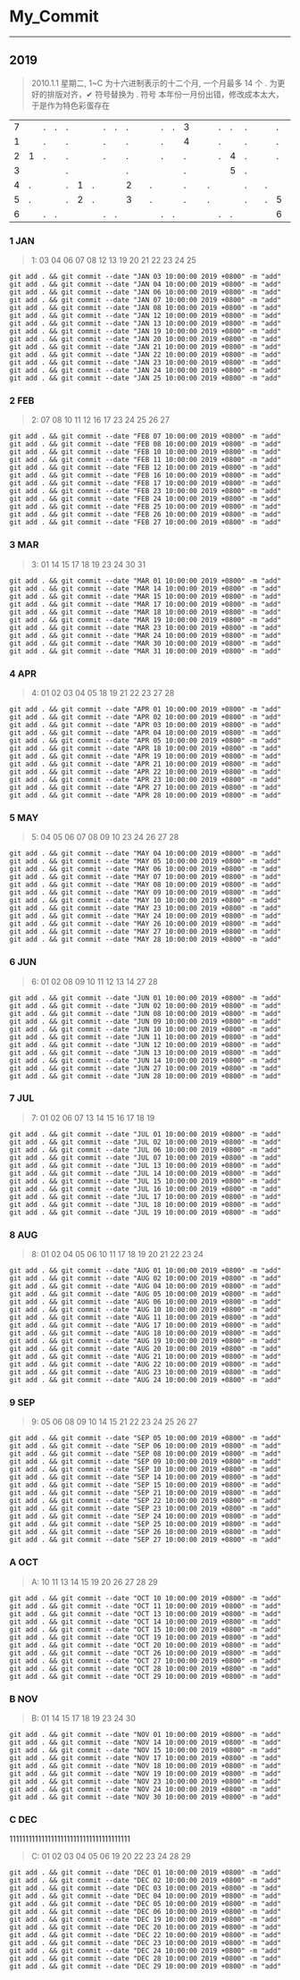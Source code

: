 # My_Commit

---

## 2019

> 2010.1.1 星期二, 1~C 为十六进制表示的十二个月, 一个月最多 14 个 .
> 为更好的排版对齐，✔ 符号替换为 . 符号
> 本年份一月份出错，修改成本太大，于是作为特色彩蛋存在

| | | | | | | | | | | | | | | | | | | | | | | | | | | | | | | | | | | | | | | | | | | | | | | | | | | | | | | | |
|-|-|-|-|-|-|-|-|-|-|-|-|-|-|-|-|-|-|-|-|-|-|-|-|-|-|-|-|-|-|-|-|-|-|-|-|-|-|-|-|-|-|-|-|-|-|-|-|-|-|-|-|-|-|-|-|
|7| |.|.|.| | |.|.|.| | |.|.|3| | |.|.|.| | |.|.|.| | |6|.|.| | |.|.|.| |9|.|.|.| | |.|.|.| | |.|.|C| | |.|.|.| |
|1| |.| |.| | |.| |.| | |.| |4| | |.| |.| | |.| |.| | |7| |.| | |.| |.| | |.| |.|9| |.| |.| | |.| |.| | |.| |.| |
|2|1|.| |.| | |.| |.| | |.| |.| | |.|4|.| | |.| |.| | |.| |.| | |.| |.| | |.| |.|A| |.| |.| | |.| |.| | |.|C|.| |
|3| | | |.| | | | |.| | | | |.| | | |5|.| | | | |.| | | | |.| |7| | |.| | | | |.| | | | |.| | | | |.| | | | |.| |
|4|.| | |.|1|.| | |2| |.| | |.| |.| | |.| |.| | |.| |.| | |.| |8| | |.| |.| | |.| |.| | |A| |.| | |.| |.| | |.| |
|5|.| | |.|2|.| | |3| |.| | |.| |.| | |.| |.|5| |.| |.| | |.| |.| | |.| |.| | |.| |.| | |B| |.| | |.| |.| | |.| |
|6| |.|.| | | |.|.| | | |.|.| | | |.|.| | | |6|.| | | |.|.| | | |.|.| |8| |.|.| | | |.|.| | | |.|B| | | |.|.| | |

### 1 JAN

> 1: 03 04 06 07 08 12 13 19 20 21 22 23 24 25

```
git add . && git commit --date "JAN 03 10:00:00 2019 +0800" -m "add"
git add . && git commit --date "JAN 04 10:00:00 2019 +0800" -m "add"
git add . && git commit --date "JAN 06 10:00:00 2019 +0800" -m "add"
git add . && git commit --date "JAN 07 10:00:00 2019 +0800" -m "add"
git add . && git commit --date "JAN 08 10:00:00 2019 +0800" -m "add"
git add . && git commit --date "JAN 12 10:00:00 2019 +0800" -m "add"
git add . && git commit --date "JAN 13 10:00:00 2019 +0800" -m "add"
git add . && git commit --date "JAN 19 10:00:00 2019 +0800" -m "add"
git add . && git commit --date "JAN 20 10:00:00 2019 +0800" -m "add"
git add . && git commit --date "JAN 21 10:00:00 2019 +0800" -m "add"
git add . && git commit --date "JAN 22 10:00:00 2019 +0800" -m "add"
git add . && git commit --date "JAN 23 10:00:00 2019 +0800" -m "add"
git add . && git commit --date "JAN 24 10:00:00 2019 +0800" -m "add"
git add . && git commit --date "JAN 25 10:00:00 2019 +0800" -m "add"
```

### 2 FEB

> 2: 07 08 10 11 12 16 17 23 24 25 26 27

```
git add . && git commit --date "FEB 07 10:00:00 2019 +0800" -m "add"
git add . && git commit --date "FEB 08 10:00:00 2019 +0800" -m "add"
git add . && git commit --date "FEB 10 10:00:00 2019 +0800" -m "add"
git add . && git commit --date "FEB 11 10:00:00 2019 +0800" -m "add"
git add . && git commit --date "FEB 12 10:00:00 2019 +0800" -m "add"
git add . && git commit --date "FEB 16 10:00:00 2019 +0800" -m "add"
git add . && git commit --date "FEB 17 10:00:00 2019 +0800" -m "add"
git add . && git commit --date "FEB 23 10:00:00 2019 +0800" -m "add"
git add . && git commit --date "FEB 24 10:00:00 2019 +0800" -m "add"
git add . && git commit --date "FEB 25 10:00:00 2019 +0800" -m "add"
git add . && git commit --date "FEB 26 10:00:00 2019 +0800" -m "add"
git add . && git commit --date "FEB 27 10:00:00 2019 +0800" -m "add"
```

### 3 MAR

> 3: 01 14 15 17 18 19 23 24 30 31

```
git add . && git commit --date "MAR 01 10:00:00 2019 +0800" -m "add"
git add . && git commit --date "MAR 14 10:00:00 2019 +0800" -m "add"
git add . && git commit --date "MAR 15 10:00:00 2019 +0800" -m "add"
git add . && git commit --date "MAR 17 10:00:00 2019 +0800" -m "add"
git add . && git commit --date "MAR 18 10:00:00 2019 +0800" -m "add"
git add . && git commit --date "MAR 19 10:00:00 2019 +0800" -m "add"
git add . && git commit --date "MAR 23 10:00:00 2019 +0800" -m "add"
git add . && git commit --date "MAR 24 10:00:00 2019 +0800" -m "add"
git add . && git commit --date "MAR 30 10:00:00 2019 +0800" -m "add"
git add . && git commit --date "MAR 31 10:00:00 2019 +0800" -m "add"
```

### 4 APR

> 4: 01 02 03 04 05 18 19 21 22 23 27 28

```
git add . && git commit --date "APR 01 10:00:00 2019 +0800" -m "add"
git add . && git commit --date "APR 02 10:00:00 2019 +0800" -m "add"
git add . && git commit --date "APR 03 10:00:00 2019 +0800" -m "add"
git add . && git commit --date "APR 04 10:00:00 2019 +0800" -m "add"
git add . && git commit --date "APR 05 10:00:00 2019 +0800" -m "add"
git add . && git commit --date "APR 18 10:00:00 2019 +0800" -m "add"
git add . && git commit --date "APR 19 10:00:00 2019 +0800" -m "add"
git add . && git commit --date "APR 21 10:00:00 2019 +0800" -m "add"
git add . && git commit --date "APR 22 10:00:00 2019 +0800" -m "add"
git add . && git commit --date "APR 23 10:00:00 2019 +0800" -m "add"
git add . && git commit --date "APR 27 10:00:00 2019 +0800" -m "add"
git add . && git commit --date "APR 28 10:00:00 2019 +0800" -m "add"
```

### 5 MAY

> 5: 04 05 06 07 08 09 10 23 24 26 27 28

```
git add . && git commit --date "MAY 04 10:00:00 2019 +0800" -m "add"
git add . && git commit --date "MAY 05 10:00:00 2019 +0800" -m "add"
git add . && git commit --date "MAY 06 10:00:00 2019 +0800" -m "add"
git add . && git commit --date "MAY 07 10:00:00 2019 +0800" -m "add"
git add . && git commit --date "MAY 08 10:00:00 2019 +0800" -m "add"
git add . && git commit --date "MAY 09 10:00:00 2019 +0800" -m "add"
git add . && git commit --date "MAY 10 10:00:00 2019 +0800" -m "add"
git add . && git commit --date "MAY 23 10:00:00 2019 +0800" -m "add"
git add . && git commit --date "MAY 24 10:00:00 2019 +0800" -m "add"
git add . && git commit --date "MAY 26 10:00:00 2019 +0800" -m "add"
git add . && git commit --date "MAY 27 10:00:00 2019 +0800" -m "add"
git add . && git commit --date "MAY 28 10:00:00 2019 +0800" -m "add"
```

### 6 JUN

> 6: 01 02 08 09 10 11 12 13 14 27 28

```
git add . && git commit --date "JUN 01 10:00:00 2019 +0800" -m "add"
git add . && git commit --date "JUN 02 10:00:00 2019 +0800" -m "add"
git add . && git commit --date "JUN 08 10:00:00 2019 +0800" -m "add"
git add . && git commit --date "JUN 09 10:00:00 2019 +0800" -m "add"
git add . && git commit --date "JUN 10 10:00:00 2019 +0800" -m "add"
git add . && git commit --date "JUN 11 10:00:00 2019 +0800" -m "add"
git add . && git commit --date "JUN 12 10:00:00 2019 +0800" -m "add"
git add . && git commit --date "JUN 13 10:00:00 2019 +0800" -m "add"
git add . && git commit --date "JUN 14 10:00:00 2019 +0800" -m "add"
git add . && git commit --date "JUN 27 10:00:00 2019 +0800" -m "add"
git add . && git commit --date "JUN 28 10:00:00 2019 +0800" -m "add"
```

### 7 JUL

> 7: 01 02 06 07 13 14 15 16 17 18 19

```
git add . && git commit --date "JUL 01 10:00:00 2019 +0800" -m "add"
git add . && git commit --date "JUL 02 10:00:00 2019 +0800" -m "add"
git add . && git commit --date "JUL 06 10:00:00 2019 +0800" -m "add"
git add . && git commit --date "JUL 07 10:00:00 2019 +0800" -m "add"
git add . && git commit --date "JUL 13 10:00:00 2019 +0800" -m "add"
git add . && git commit --date "JUL 14 10:00:00 2019 +0800" -m "add"
git add . && git commit --date "JUL 15 10:00:00 2019 +0800" -m "add"
git add . && git commit --date "JUL 16 10:00:00 2019 +0800" -m "add"
git add . && git commit --date "JUL 17 10:00:00 2019 +0800" -m "add"
git add . && git commit --date "JUL 18 10:00:00 2019 +0800" -m "add"
git add . && git commit --date "JUL 19 10:00:00 2019 +0800" -m "add"
```

### 8 AUG

> 8: 01 02 04 05 06 10 11 17 18 19 20 21 22 23 24

```
git add . && git commit --date "AUG 01 10:00:00 2019 +0800" -m "add"
git add . && git commit --date "AUG 02 10:00:00 2019 +0800" -m "add"
git add . && git commit --date "AUG 04 10:00:00 2019 +0800" -m "add"
git add . && git commit --date "AUG 05 10:00:00 2019 +0800" -m "add"
git add . && git commit --date "AUG 06 10:00:00 2019 +0800" -m "add"
git add . && git commit --date "AUG 10 10:00:00 2019 +0800" -m "add"
git add . && git commit --date "AUG 11 10:00:00 2019 +0800" -m "add"
git add . && git commit --date "AUG 17 10:00:00 2019 +0800" -m "add"
git add . && git commit --date "AUG 18 10:00:00 2019 +0800" -m "add"
git add . && git commit --date "AUG 19 10:00:00 2019 +0800" -m "add"
git add . && git commit --date "AUG 20 10:00:00 2019 +0800" -m "add"
git add . && git commit --date "AUG 21 10:00:00 2019 +0800" -m "add"
git add . && git commit --date "AUG 22 10:00:00 2019 +0800" -m "add"
git add . && git commit --date "AUG 23 10:00:00 2019 +0800" -m "add"
git add . && git commit --date "AUG 24 10:00:00 2019 +0800" -m "add"
```

### 9 SEP

> 9: 05 06 08 09 10 14 15 21 22 23 24 25 26 27

```
git add . && git commit --date "SEP 05 10:00:00 2019 +0800" -m "add"
git add . && git commit --date "SEP 06 10:00:00 2019 +0800" -m "add"
git add . && git commit --date "SEP 08 10:00:00 2019 +0800" -m "add"
git add . && git commit --date "SEP 09 10:00:00 2019 +0800" -m "add"
git add . && git commit --date "SEP 10 10:00:00 2019 +0800" -m "add"
git add . && git commit --date "SEP 14 10:00:00 2019 +0800" -m "add"
git add . && git commit --date "SEP 15 10:00:00 2019 +0800" -m "add"
git add . && git commit --date "SEP 21 10:00:00 2019 +0800" -m "add"
git add . && git commit --date "SEP 22 10:00:00 2019 +0800" -m "add"
git add . && git commit --date "SEP 23 10:00:00 2019 +0800" -m "add"
git add . && git commit --date "SEP 24 10:00:00 2019 +0800" -m "add"
git add . && git commit --date "SEP 25 10:00:00 2019 +0800" -m "add"
git add . && git commit --date "SEP 26 10:00:00 2019 +0800" -m "add"
git add . && git commit --date "SEP 27 10:00:00 2019 +0800" -m "add"
```

### A OCT

> A: 10 11 13 14 15 19 20 26 27 28 29

```
git add . && git commit --date "OCT 10 10:00:00 2019 +0800" -m "add"
git add . && git commit --date "OCT 11 10:00:00 2019 +0800" -m "add"
git add . && git commit --date "OCT 13 10:00:00 2019 +0800" -m "add"
git add . && git commit --date "OCT 14 10:00:00 2019 +0800" -m "add"
git add . && git commit --date "OCT 15 10:00:00 2019 +0800" -m "add"
git add . && git commit --date "OCT 19 10:00:00 2019 +0800" -m "add"
git add . && git commit --date "OCT 20 10:00:00 2019 +0800" -m "add"
git add . && git commit --date "OCT 26 10:00:00 2019 +0800" -m "add"
git add . && git commit --date "OCT 27 10:00:00 2019 +0800" -m "add"
git add . && git commit --date "OCT 28 10:00:00 2019 +0800" -m "add"
git add . && git commit --date "OCT 29 10:00:00 2019 +0800" -m "add"
```

### B NOV

> B: 01 14 15 17 18 19 23 24 30

```
git add . && git commit --date "NOV 01 10:00:00 2019 +0800" -m "add"
git add . && git commit --date "NOV 14 10:00:00 2019 +0800" -m "add"
git add . && git commit --date "NOV 15 10:00:00 2019 +0800" -m "add"
git add . && git commit --date "NOV 17 10:00:00 2019 +0800" -m "add"
git add . && git commit --date "NOV 18 10:00:00 2019 +0800" -m "add"
git add . && git commit --date "NOV 19 10:00:00 2019 +0800" -m "add"
git add . && git commit --date "NOV 23 10:00:00 2019 +0800" -m "add"
git add . && git commit --date "NOV 24 10:00:00 2019 +0800" -m "add"
git add . && git commit --date "NOV 30 10:00:00 2019 +0800" -m "add"
```

### C DEC

11111111111111111111111111111111111111

> C: 01 02 03 04 05 06 19 20 22 23 24 28 29

```
git add . && git commit --date "DEC 01 10:00:00 2019 +0800" -m "add"
git add . && git commit --date "DEC 02 10:00:00 2019 +0800" -m "add"
git add . && git commit --date "DEC 03 10:00:00 2019 +0800" -m "add"
git add . && git commit --date "DEC 04 10:00:00 2019 +0800" -m "add"
git add . && git commit --date "DEC 05 10:00:00 2019 +0800" -m "add"
git add . && git commit --date "DEC 06 10:00:00 2019 +0800" -m "add"
git add . && git commit --date "DEC 19 10:00:00 2019 +0800" -m "add"
git add . && git commit --date "DEC 20 10:00:00 2019 +0800" -m "add"
git add . && git commit --date "DEC 22 10:00:00 2019 +0800" -m "add"
git add . && git commit --date "DEC 23 10:00:00 2019 +0800" -m "add"
git add . && git commit --date "DEC 24 10:00:00 2019 +0800" -m "add"
git add . && git commit --date "DEC 28 10:00:00 2019 +0800" -m "add"
git add . && git commit --date "DEC 29 10:00:00 2019 +0800" -m "add"
```